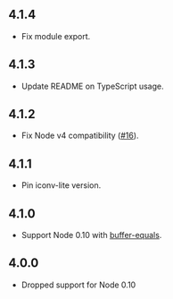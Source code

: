 ## 4.1.4
- Fix module export.

## 4.1.3
- Update README on TypeScript usage.

## 4.1.2
- Fix Node v4 compatibility ([#16](https://github.com/jedmao/linez/pull/16)).

## 4.1.1
- Pin iconv-lite version.

## 4.1.0
- Support Node 0.10 with [buffer-equals](https://www.npmjs.com/package/buffer-equals).

## 4.0.0
- Dropped support for Node 0.10
